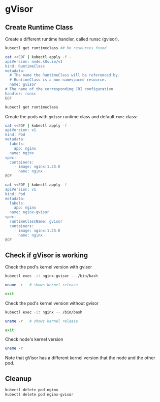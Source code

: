 # gVisor

## Create Runtime Class
Create a different runtime handler, called runsc (gvisor).

```bash
kubectl get runtimeclass ## No resources found

cat <<EOF | kubectl apply -f -
apiVersion: node.k8s.io/v1
kind: RuntimeClass
metadata:
  # The name the RuntimeClass will be referenced by.
  # RuntimeClass is a non-namespaced resource.
  name: gvisor 
# The name of the corresponding CRI configuration
handler: runsc
EOF

kubectl get runtimeclass
```

Create the pods with `gvisor` runtime class and default `runc` class:

```bash
cat <<EOF | kubectl apply -f -
apiVersion: v1
kind: Pod
metadata:
  labels:
    app: nginx
  name: nginx
spec:
  containers:
    - image: nginx:1.23.0
      name: nginx
EOF

cat <<EOF | kubectl apply -f -
apiVersion: v1
kind: Pod
metadata:
  labels:
    app: nginx
  name: nginx-gvisor
spec:
  runtimeClassName: gvisor
  containers:
    - image: nginx:1.23.0
      name: nginx
EOF
```

## Check if gVisor is working

Check the pod's kernel version with gvisor

```bash
kubectl exec -it nginx-gvisor -- /bin/bash

uname -r   # shows kernel release

exit
```

Check the pod's kernel version without gvisor

```bash
kubectl exec -it nginx -- /bin/bash

uname -r   # shows kernel release

exit
```

Check node's kernel version

```bash
uname -r
```

Note that gVisor has a different kernel version that the node and the other pod.

## Cleanup

```bash
kubectl delete pod nginx
kubectl delete pod nginx-gvisor
```
